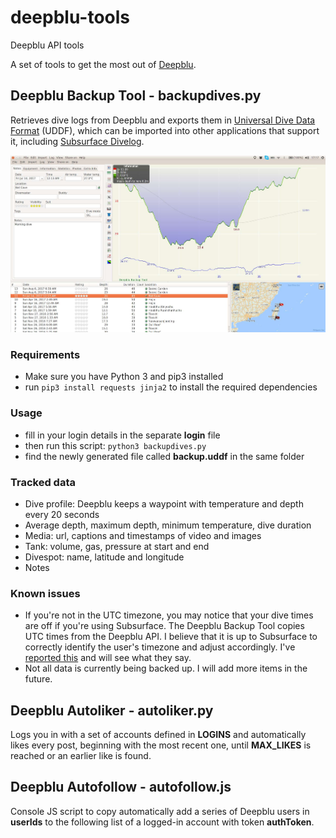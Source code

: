 # deepblu-tools
Deepblu API tools

A set of tools to get the most out of [Deepblu](https://deepblu.com).

## Deepblu Backup Tool - backupdives.py
Retrieves dive logs from Deepblu and exports them in [Universal Dive Data Format](http://uddf.org) (UDDF), which can be imported into other applications that support it, including [Subsurface Divelog](https://subsurface-divelog.org/).

![Deepblu logs imported into Subsurface](/images/imported_into_subsurface.jpg)

### Requirements
- Make sure you have Python 3 and pip3 installed
- run `pip3 install requests jinja2` to install the required dependencies

### Usage
- fill in your login details in the separate **login** file
- then run this script: `python3 backupdives.py`
- find the newly generated file called **backup.uddf** in the same folder

### Tracked data
- Dive profile: Deepblu keeps a waypoint with temperature and depth every 20 seconds
- Average depth, maximum depth, minimum temperature, dive duration
- Media: url, captions and timestamps of video and images
- Tank: volume, gas, pressure at start and end
- Divespot: name, latitude and longitude
- Notes

### Known issues
- If you're not in the UTC timezone, you may notice that your dive times are off if you're using Subsurface. The Deepblu Backup Tool copies UTC times from the Deepblu API. I believe that it is up to Subsurface to correctly identify the user's timezone and adjust accordingly. I've [reported this](https://github.com/Subsurface-divelog/subsurface/issues/907) and will see what they say.
- Not all data is currently being backed up. I will add more items in the future.

## Deepblu Autoliker - autoliker.py
Logs you in with a set of accounts defined in **LOGINS** and automatically likes every post, beginning with the most recent one, until **MAX_LIKES** is reached or an earlier like is found.

## Deepblu Autofollow - autofollow.js
Console JS script to copy automatically add a series of Deepblu users in **userIds** to the following list of a logged-in account with token **authToken**.